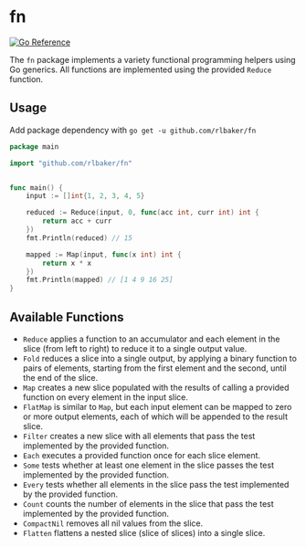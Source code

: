 # fn

[![Go Reference](https://pkg.go.dev/badge/github.com/rlbaker/fn.svg)](https://pkg.go.dev/github.com/rlbaker/fn)

The `fn` package implements a variety functional programming helpers using Go generics. All functions are implemented using the provided `Reduce` function.

## Usage

Add package dependency with `go get -u github.com/rlbaker/fn`

```go
package main

import "github.com/rlbaker/fn"


func main() {
	input := []int{1, 2, 3, 4, 5}

	reduced := Reduce(input, 0, func(acc int, curr int) int {
		return acc + curr
	})
	fmt.Println(reduced) // 15

    mapped := Map(input, func(x int) int {
        return x * x
    })
	fmt.Println(mapped) // [1 4 9 16 25]
}
```

## Available Functions

- `Reduce` applies a function to an accumulator and each element in the slice (from left to right) to reduce it to a single output value.
- `Fold` reduces a slice into a single output, by applying a binary function to pairs of elements, starting from the first element and the second, until the end of the slice.
- `Map` creates a new slice populated with the results of calling a provided function on every element in the input slice.
- `FlatMap` is similar to `Map`, but each input element can be mapped to zero or more output elements, each of which will be appended to the result slice.
- `Filter` creates a new slice with all elements that pass the test implemented by the provided function.
- `Each` executes a provided function once for each slice element.
- `Some` tests whether at least one element in the slice passes the test implemented by the provided function.
- `Every` tests whether all elements in the slice pass the test implemented by the provided function.
- `Count` counts the number of elements in the slice that pass the test implemented by the provided function.
- `CompactNil` removes all nil values from the slice.
- `Flatten` flattens a nested slice (slice of slices) into a single slice.
